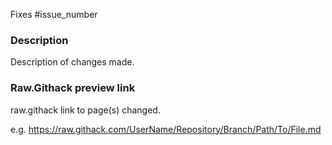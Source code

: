 <!-- This is a new pull request template for treehouses.github.io.

Please make sure to:
- add (fixes #issue_number) to the end of pull request title when applicable,
- drop a link to your new pull request in our gitter chat.

Thank you for contributing! -->

<!-- issue number this pull request resolves -->
Fixes #issue_number

### Description
Description of changes made.

### Raw.Githack preview link
raw.githack link to page(s) changed.

e.g. https://raw.githack.com/UserName/Repository/Branch/Path/To/File.md
